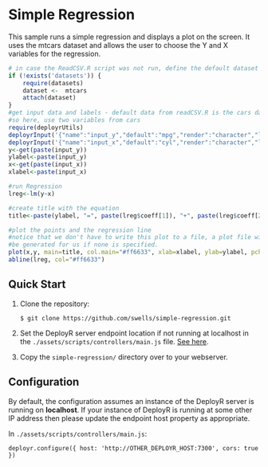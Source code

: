 # Simple Regression

This sample runs a simple regression and displays a plot on the screen. It uses 
the mtcars dataset and allows the user to choose the Y and X variables for the 
regression.

```R
# in case the ReadCSV.R script was not run, define the default dataset here 
if (!exists('datasets')) {
    require(datasets)
    dataset <-  mtcars
    attach(dataset)
}
#get input data and labels - default data from readCSV.R is the cars dataset, 
#so here, use two variables from cars
require(deployrUtils)
deployrInput('{"name":"input_y","default":"mpg","render":"character","label":"Specify Y"}')
deployrInput('{"name":"input_x","default":"cyl","render":"character","label":"Specify X"}')
y<-get(paste(input_y))
ylabel<-paste(input_y)
x<-get(paste(input_x))
xlabel<-paste(input_x)

#run Regression
lreg<-lm(y~x)

#create title with the equation
title<-paste(ylabel, "=", paste(lreg$coeff[1]), "+", paste(lreg$coeff[2]), "*", xlabel)

#plot the points and the regression line
#notice that we don't have to write this plot to a file, a plot file will automatically
#be generated for us if none is specified.
plot(x,y, main=title, col.main="#ff6633", xlab=xlabel, ylab=ylabel, pch=19, col="#0099cc", bg="transparent")
abline(lreg, col="#ff6633")
```

## Quick Start

1. Clone the repository:

   ```
   $ git clone https://github.com/swells/simple-regression.git
   ```
2. Set the DeployR server endpoint location if not running at localhost in the 
`./assets/scripts/controllers/main.js` file. 
[See here](#configuration).

3. Copy the `simple-regression/` directory over to your webserver.

## Configuration

By default, the configuration assumes an instance of the DeployR server is 
running on **localhost**. If your instance of DeployR is running at some other 
IP address then please update the endpoint host property as appropriate.

In `./assets/scripts/controllers/main.js`:

```
deployr.configure({ host: 'http://OTHER_DEPLOYR_HOST:7300', cors: true })
```
